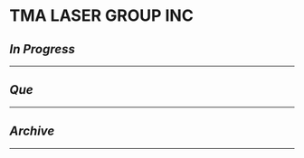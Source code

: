# TMA LASER GROUP INC

## *In Progress*

--------------------

## *Que*

-----------------------------------
## *Archive*

-----------------------------------
